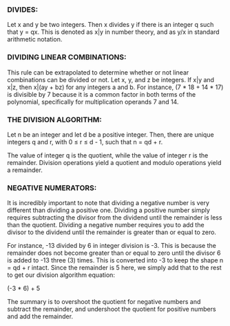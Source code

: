 ### DIVIDES:
Let x and y be two integers. Then x divides y if there is an integer q such that y = qx. This is denoted as x|y in number theory, and as y/x in standard arithmetic notation.

### DIVIDING LINEAR COMBINATIONS:
This rule can be extrapolated to determine whether or not linear combinations can be divided or not. Let x, y, and z be integers. If x|y and x|z, then x|(ay + bz) for any integers a and b. For instance, (7 * 18 + 14 * 17) is divisible by 7 because it is a common factor in both terms of the polynomial, specifically for multiplication operands 7 and 14.

### THE DIVISION ALGORITHM:
Let n be an integer and let d be a positive integer. Then, there are unique integers q and r, with 0 ≤ r ≤ d - 1, such that n = qd + r.

The value of integer q is the quotient, while the value of integer r is the remainder. Division operations yield a quotient and modulo operations yield a remainder.

### NEGATIVE NUMERATORS:
It is incredibly important to note that dividing a negative number is very different than dividing a positive one. Dividing a positive number simply requires subtracting the divisor from the dividend until the remainder is less than the quotient. Dividing a negative number requires you to add the divisor to the dividend until the remainder is greater than or equal to zero.

For instance, -13 divided by 6 in integer division is -3. This is because the remainder does not become greater than or equal to zero until the divisor 6 is added to -13 three (3) times. This is converted into -3 to keep the shape n = qd + r intact. Since the remainder is 5 here, we simply add that to the rest to get our division algorithm equation:

(-3 * 6) + 5

The summary is to overshoot the quotient for negative numbers and subtract the remainder, and undershoot the quotient for positive numbers and add the remainder.